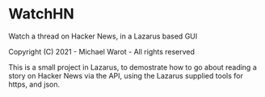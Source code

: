 # WatchHN
Watch a thread on Hacker News, in a Lazarus based GUI

Copyright (C) 2021 - Michael Warot - All rights reserved

This is a small project in Lazarus, to demostrate how to go about reading a story on Hacker News via the API, using the Lazarus supplied tools for https, and json.
